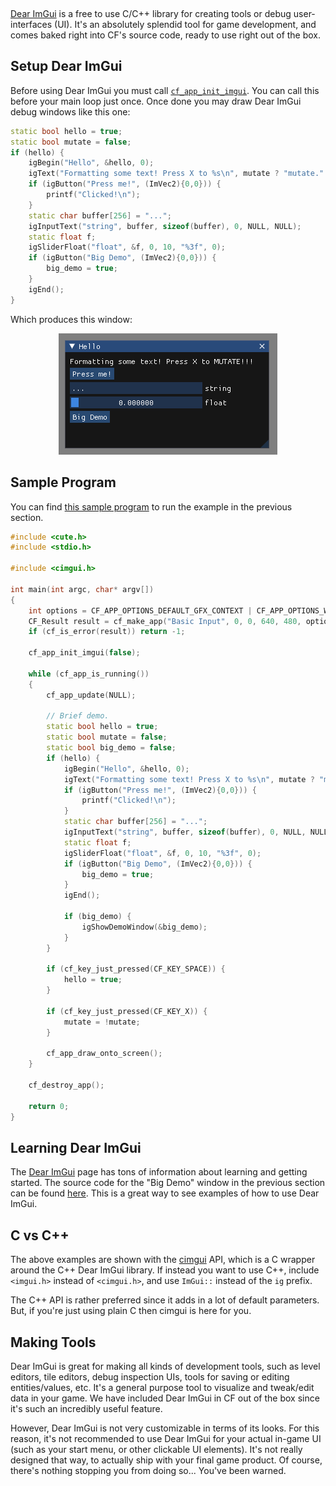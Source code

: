 [](../header.md ':include')

<br>

[Dear ImGui](https://github.com/ocornut/imgui) is a free to use C/C++ library for creating tools or debug user-interfaces (UI). It's an absolutely splendid tool for game development, and comes baked right into CF's source code, ready to use right out of the box.

## Setup Dear ImGui

Before using Dear ImGui you must call [`cf_app_init_imgui`](https://randygaul.github.io/cute_framework/#/app/cf_app_init_imgui). You can call this before your main loop just once. Once done you may draw Dear ImGui debug windows like this one:

```cpp
static bool hello = true;
static bool mutate = false;
if (hello) {
	igBegin("Hello", &hello, 0);
	igText("Formatting some text! Press X to %s\n", mutate ? "mutate." : "MUTATE!!!");
	if (igButton("Press me!", (ImVec2){0,0})) {
		printf("Clicked!\n");
	}
	static char buffer[256] = "...";
	igInputText("string", buffer, sizeof(buffer), 0, NULL, NULL);
	static float f;
	igSliderFloat("float", &f, 0, 10, "%3f", 0);
	if (igButton("Big Demo", (ImVec2){0,0})) {
		big_demo = true;
	}
	igEnd();
}
```

Which produces this window:

<p align="center">
<img src=https://github.com/RandyGaul/cute_framework/blob/master/assets/imgui.png?raw=true>
</p>

## Sample Program

You can find [this sample program](https://github.com/RandyGaul/cute_framework/blob/master/samples/imgui.c) to run the example in the previous section.

```cpp
#include <cute.h>
#include <stdio.h>

#include <cimgui.h>

int main(int argc, char* argv[])
{
	int options = CF_APP_OPTIONS_DEFAULT_GFX_CONTEXT | CF_APP_OPTIONS_WINDOW_POS_CENTERED;
	CF_Result result = cf_make_app("Basic Input", 0, 0, 640, 480, options, argv[0]);
	if (cf_is_error(result)) return -1;

	cf_app_init_imgui(false);

	while (cf_app_is_running())
	{
		cf_app_update(NULL);

		// Brief demo.
		static bool hello = true;
		static bool mutate = false;
		static bool big_demo = false;
		if (hello) {
			igBegin("Hello", &hello, 0);
			igText("Formatting some text! Press X to %s\n", mutate ? "mutate." : "MUTATE!!!");
			if (igButton("Press me!", (ImVec2){0,0})) {
				printf("Clicked!\n");
			}
			static char buffer[256] = "...";
			igInputText("string", buffer, sizeof(buffer), 0, NULL, NULL);
			static float f;
			igSliderFloat("float", &f, 0, 10, "%3f", 0);
			if (igButton("Big Demo", (ImVec2){0,0})) {
				big_demo = true;
			}
			igEnd();

			if (big_demo) {
				igShowDemoWindow(&big_demo);
			}
		}

		if (cf_key_just_pressed(CF_KEY_SPACE)) {
			hello = true;
		}

		if (cf_key_just_pressed(CF_KEY_X)) {
			mutate = !mutate;
		}

		cf_app_draw_onto_screen();
	}

	cf_destroy_app();

	return 0;
}
```

## Learning Dear ImGui

The [Dear ImGui](https://github.com/ocornut/imgui) page has tons of information about learning and getting started. The source code for the "Big Demo" window in the previous section can be found [here](https://github.com/ocornut/imgui/blob/master/imgui_demo.cpp). This is a great way to see examples of how to use Dear ImGui.

## C vs C++

The above examples are shown with the [cimgui](https://github.com/cimgui/cimgui) API, which is a C wrapper around the C++ Dear ImGui library. If instead you want to use C++, include `<imgui.h>` instead of `<cimgui.h>`, and use `ImGui::` instead of the `ig` prefix.

The C++ API is rather preferred since it adds in a lot of default parameters. But, if you're just using plain C then cimgui is here for you.

## Making Tools

Dear ImGui is great for making all kinds of development tools, such as level editors, tile editors, debug inspection UIs, tools for saving or editing entities/values, etc. It's a general purpose tool to visualize and tweak/edit data in your game. We have included Dear ImGui in CF out of the box since it's such an incredibly useful feature.

However, Dear ImGui is not very customizable in terms of its looks. For this reason, it's not recommended to use Dear ImGui for your actual in-game UI (such as your start menu, or other clickable UI elements). It's not really designed that way, to actually ship with your final game product. Of course, there's nothing stopping you from doing so... You've been warned.
